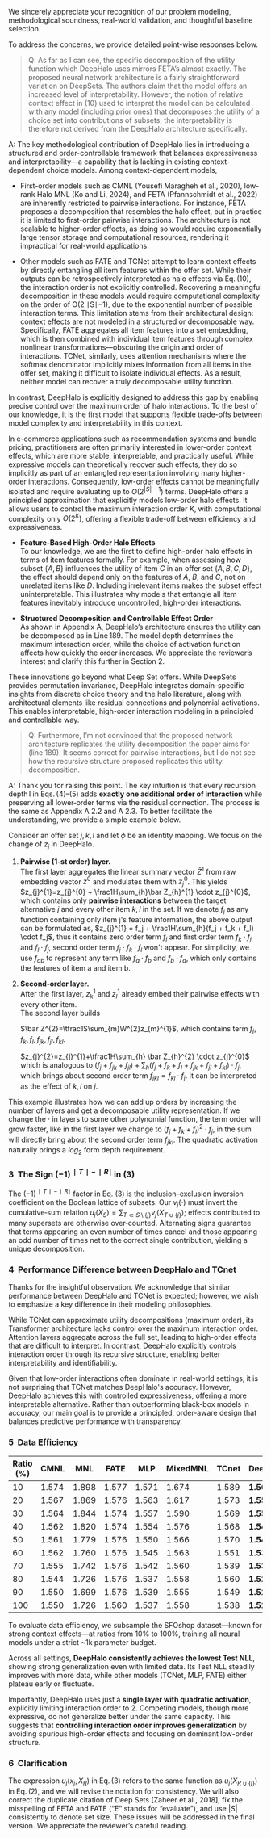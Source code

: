 We sincerely appreciate your recognition of our problem modeling, methodological soundness, real-world validation, and thoughtful baseline selection. 

To address the concerns, we provide detailed point-wise responses below.


> Q: As far as I can see, the specific decomposition of the utility function which DeepHalo uses mirrors FETA’s almost exactly. The proposed neural network architecture is a fairly straightforward variation on DeepSets. The authors claim that the model offers an increased level of interpretability. However, the notion of relative context effect in (10) used to interpret the model can be calculated with any model (including prior ones) that decomposes the utility of a choice set into contributions of subsets; the interpretability is therefore not derived from the DeepHalo architecture specifically.
 
A: The key methodological contribution of DeepHalo lies  in introducing a structured and order-controllable framework that balances expressiveness and interpretability—a capability that is lacking in existing context-dependent choice models. Among context-dependent models, 

- First-order models such as CMNL (Yousefi Maragheh et al., 2020), low-rank Halo MNL (Ko and Li, 2024), and FETA (Pfannschmidt et al., 2022) are inherently restricted to pairwise interactions. For instance, FETA proposes a decomposition that resembles the halo effect, but in practice it is limited to first-order pairwise interactions. The architecture is not scalable to higher-order effects, as doing so would require exponentially large tensor storage and computational resources, rendering it impractical for real-world applications.

- Other models such as FATE and TCNet attempt to learn context effects by directly entangling all item features within the offer set. While their outputs can be retrospectively interpreted as halo effects via Eq. (10), the interaction order is not explicitly controlled. Recovering a meaningful decomposition in these models would require computational complexity on the order of O(2 ∣S∣−1), due to the exponential number of possible interaction terms. This limitation stems from their architectural design: context effects are not modeled in a structured or decomposable way. Specifically, FATE aggregates all item features into a set embedding, which is then combined with individual item features through complex nonlinear transformations—obscuring the origin and order of interactions. TCNet, similarly, uses attention mechanisms where the softmax denominator implicitly mixes information from all items in the offer set, making it difficult to isolate individual effects. As a result, neither model can recover a truly decomposable utility function. 

In contrast, DeepHalo is explicitly designed to address this gap by enabling precise control over the maximum order of halo interactions. To the best of our knowledge, it is the first model that supports flexible trade-offs between model complexity and interpretability in this context.

In e-commerce applications such as recommendation systems and bundle pricing, practitioners are often primarily interested in lower-order context effects, which are more stable, interpretable, and practically useful. While expressive models can theoretically recover such effects, they do so implicitly as part of an entangled representation involving many higher-order interactions. Consequently, low-order effects cannot be meaningfully isolated and require evaluating up to $O(2^{|S|-1})$ terms. DeepHalo offers a principled approximation that explicitly models low-order halo effects. It allows users to control the maximum interaction order $K$, with computational complexity only $O(2^K)$, offering a flexible trade-off between efficiency and expressiveness.

- **Feature-Based High-Order Halo Effects**  
  To our knowledge, we are the first to define high-order halo effects in terms of item features formally. For example, when assessing how subset $\{A, B\}$ influences the utility of item $C$ in an offer set $\{A, B, C, D\}$, the effect should depend only on the features of $A$, $B$, and $C$, not on unrelated items like $D$. Including irrelevant items makes the subset effect uninterpretable. This illustrates why models that entangle all item features inevitably introduce uncontrolled, high-order interactions.

- **Structured Decomposition and Controllable Effect Order**  
  As shown in Appendix A, DeepHalo’s architecture ensures the utility can be decomposed as in Line 189. The model depth determines the maximum interaction order, while the choice of activation function affects how quickly the order increases. We appreciate the reviewer’s interest and clarify this further in Section 2.

These innovations go beyond what Deep Set offers. While DeepSets provides permutation invariance, DeepHalo integrates domain-specific insights from discrete choice theory and the halo literature, along with architectural elements like residual connections and polynomial activations. This enables interpretable, high-order interaction modeling in a principled and controllable way.


> Q: Furthermore, I’m not convinced that the proposed network architecture replicates the utility decomposition the paper aims for (line 189). It seems correct for pairwise interactions, but I do not see how the recursive structure proposed replicates this utility decomposition.

A: Thank you for raising this point. The key intuition is that every recursion depth l in Eqs. (4)–(5) adds **exactly one additional order of interaction** while preserving all lower‑order terms via the residual connection. The process is the same as Appendix A 2.2 and A 2.3. To better facilitate the understanding, we provide a simple example below.

Consider an offer set ${j, k, l}$ and let $\phi$ be an identity mapping. We focus on the change of $z_{j}$ in DeepHalo.
1. **Pairwise (1‑st order) layer.**  
   The first layer aggregates the linear summary vector $\bar Z^{1}$ from raw embedding vector $z^{0}$ and modulates them with $z_{j}^{0}$. This yields  
   $z_{j}^{1}=z_{j}^{0} + \frac1H\sum_{h}\bar Z_{h}^{1} \cdot z_{j}^{0}$, which contains only **pairwise interactions** between the target alternative $j$ and every other item $k, l$ in the set.
   If we denote $f_j$ as any function containing only item j's feature information, the above output can be formulated as,
   $z_{j}^{1} = f_j + \frac1H\sum_{h}(f_j + f_k + f_l) \cdot f_j$, thus it contains zero order term $f_j$ and first order term $f_k \cdot f_j$ and $f_l \cdot f_j$, second order term $f_j \cdot f_k \cdot f_l$ won't appear. For simplicity, we use $f_{ab}$ to represent any term like $f_a \cdot f_b$ and $f_b \cdot f_a$, which only contains the features of item a and item b.

2. **Second‑order layer.**  
   After the first layer, $z_{k}^{1}$ and $z_{l}^{1}$ already embed their pairwise effects with every other item.  
   The second layer builds
    
   $\bar Z^{2}=\tfrac1S\sum_{m}W^{2}z_{m}^{1}$, which contains term $f_j, f_k, f_l, f_{jk}, f_{jl}, f_{kl}$.
   
   $z_{j}^{2}=z_{j}^{1}+\tfrac1H\sum_{h} \bar Z_{h}^{2} \cdot z_{j}^{0}$ which is analogous to $(f_j + f_{jk} + f_{jl}) + \sum_h(f_j + f_k + f_l + f_{jk} + f_{jl} + f_{kl}) \cdot f_j$,
   which brings about second order term $f_{jkl} = f_{kl} \cdot f_{j}$. It can be interpreted as the effect of ${k,l}$ on $j$.

This example illustrates how we can add up orders by increasing the number of layers and get a decomposable utility representation. If we change the $\cdot$ in layers to some other polynomial function, the term order will grow faster, like in the first layer we change to $(f_j + f_k + f_l)^2 \cdot f_j$, in the sum will directly bring about the second order term $f_{jkl}$. The quadratic activation naturally brings a $log_2$ form depth requirement.

### **3&nbsp;&nbsp;The Sign $(−1)^{∣T∣−∣R∣}$ in (3)**
The $(−1)^{∣T∣−∣R∣}$ factor in Eq. (3) is the inclusion–exclusion inversion coefficient on the Boolean lattice of subsets. Our $v_j(⋅)$ must invert the cumulative‑sum relation $u_j(X_S)=\sum_{T\subset S\setminus\{j\}} v_j(X_{T\cup\{j\}})$; effects contributed to many supersets are otherwise over‑counted. Alternating signs guarantee that terms appearing an even number of times cancel and those appearing an odd number of times net to the correct single contribution, yielding a unique decomposition. 

### **4&nbsp;&nbsp;Performance Difference between DeepHalo and TCnet**
Thanks for the insightful observation. We acknowledge that similar performance between DeepHalo and TCNet is expected; however, we wish to emphasize a key difference in their modeling philosophies.

While TCNet can approximate utility decompositions (maximum order), its Transformer architecture lacks control over the maximum interaction order. Attention layers aggregate across the full set, leading to high-order effects that are difficult to interpret. In contrast, DeepHalo explicitly controls interaction order through its recursive structure, enabling better interpretability and identifiability.

Given that low-order interactions often dominate in real-world settings, it is not surprising that TCNet matches DeepHalo's accuracy. However, DeepHalo achieves this with controlled expressiveness, offering a more interpretable alternative. Rather than outperforming black-box models in accuracy, our main goal is to provide a principled, order-aware design that balances predictive performance with transparency.

### **5&nbsp;&nbsp;Data Efficiency**
| Ratio (%) | CMNL  | MNL   | FATE   | MLP   | MixedMNL | TCnet | **DeepHalo** |
|-----------|-------|-------|--------|-------|-----------|--------|--------------|
| 10        | 1.574 | 1.898 | 1.577 | 1.571 | 1.674     | 1.589 | **1.566**     |
| 20        | 1.567 | 1.869 | 1.576 | 1.563 | 1.617     | 1.573 | **1.558**     |
| 30        | 1.564 | 1.844 | 1.574 | 1.557 | 1.590     | 1.569 | **1.551**     |
| 40        | 1.562 | 1.820 | 1.574 | 1.554 | 1.576     | 1.568 | **1.548**     |
| 50        | 1.561 | 1.779 | 1.576 | 1.550 | 1.566     | 1.570 | **1.544**     |
| 60        | 1.562 | 1.760 | 1.576 | 1.545 | 1.563     | 1.551 | **1.537**     |
| 70        | 1.555 | 1.742 | 1.576 | 1.542 | 1.560     | 1.539 | **1.532**     |
| 80        | 1.544 | 1.726 | 1.576 | 1.537 | 1.558     | 1.560 | **1.528**     |
| 90        | 1.550 | 1.699 | 1.576 | 1.539 | 1.555     | 1.549 | **1.526**     |
| 100       | 1.550 | 1.726 | 1.560 | 1.537 | 1.558     | 1.538 | **1.528**     |

To evaluate data efficiency, we subsample the SFOshop dataset—known for strong context effects—at ratios from 10% to 100%, training all neural models under a strict ~1k parameter budget.

Across all settings, **DeepHalo consistently achieves the lowest Test NLL**, showing strong generalization even with limited data. Its Test NLL steadily improves with more data, while other models (TCNet, MLP, FATE) either plateau early or fluctuate.

Importantly, DeepHalo uses just a **single layer with quadratic activation**, explicitly limiting interaction order to 2. Competing models, though more expressive, do not generalize better under the same capacity. This suggests that **controlling interaction order improves generalization** by avoiding spurious high-order effects and focusing on dominant low-order structure.


### **6&nbsp;&nbsp;Clarification**
The expression $u_j(x_j, X_R)$ in Eq. (3) refers to the same function as $u_j(X_{R \cup \{j\}})$ in Eq. (2), and we will revise the notation for consistency. We will also correct the duplicate citation of Deep Sets [Zaheer et al., 2018], fix the misspelling of FETA and FATE (“E” stands for “evaluate”), and use $|S|$ consistently to denote set size. These issues will be addressed in the final version. We appreciate the reviewer’s careful reading.


